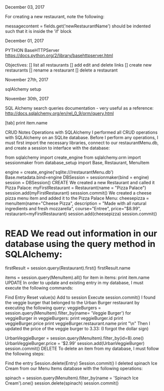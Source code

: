 December 03, 2017

For creating a new restaurant, note the following: 

messagecontent = fields.get('newRestaurantName') should be indented such that it is inside the 'if' block







December 01, 2017

PYTHON BaseHTTPServer 
https://docs.python.org/2/library/basehttpserver.html

Objectives:
[] list all restaurants
[] add edit and delete links
[] create new restaurants
[] rename a restaurant
[] delete a restaurant


November 27th, 2017

sqlAlchemy setup 


November 30th, 2017

SQL Alchemy search queries documentation - very useful as a reference: 
http://docs.sqlalchemy.org/en/rel_0_9/orm/query.html

[tab] print item.name 
<!-- press enter again in python -->


CRUD Notes
Operations with SQLAlchemy
I performed all CRUD operations with SQLAlchemy on an SQLite database. Before I perform any operations, I must first import the necessary libraries, connect to our restaurantMenu.db, and create a session to interface with the database:

from sqlalchemy import create_engine
from sqlalchemy.orm import sessionmaker
from database_setup import Base, Restaurant, MenuItem

engine = create_engine('sqlite:///restaurantMenu.db')
Base.metadata.bind=engine
DBSession = sessionmaker(bind = engine)
session = DBSession()
CREATE
We created a new Restaurant and called it Pizza Palace:
myFirstRestaurant = Restaurant(name = "Pizza Palace")
session.add(myFirstRestaurant)
sesssion.commit()
We created a cheese pizza menu item and added it to the Pizza Palace Menu:
cheesepizza = menuItem(name="Cheese Pizza", description = "Made with all natural ingredients and fresh mozzarella", course="Entree", price="$8.99", restaurant=myFirstRestaurant)
session.add(cheesepizza)
session.commit()
# READ We read out information in our database using the query method in SQLAlchemy:
firstResult = session.query(Restaurant).first()
firstResult.name

items = session.query(MenuItem).all()
for item in items:
    print item.name
UPDATE
In order to update and existing entry in my database, I must execute the following commands:

Find Entry
Reset value(s)
Add to session
Execute session.commit()
I found the veggie burger that belonged to the Urban Burger restaurant by executing the following query:
veggieBurgers = session.query(MenuItem).filter_by(name= 'Veggie Burger')
for veggieBurger in veggieBurgers:
    print veggieBurger.id
    print veggieBurger.price
    print veggieBurger.restaurant.name
    print "\n"
Then I updated the price of the veggie burger to 3.33: (I forgot the dollar sign)

UrbanVeggieBurger = session.query(MenuItem).filter_by(id=8).one()
UrbanVeggieBurger.price = '$2.99'
session.add(UrbanVeggieBurger)
session.commit() 
DELETE
To delete an item from my database, I must follow the following steps:

Find the entry
Session.delete(Entry)
Session.commit()
I deleted spinach Ice Cream from our Menu Items database with the following operations:

spinach = session.query(MenuItem).filter_by(name = 'Spinach Ice Cream').one()
session.delete(spinach)
session.commit() 